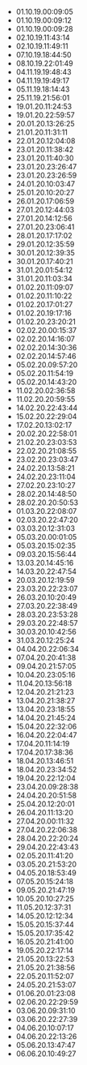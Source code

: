 * 01.10.19.00:09:05 
* 01.10.19.00:09:12 
* 01.10.19.00:09:28 
* 02.10.19.11:43:14 
* 02.10.19.11:49:11 
* 07.10.19.18:44:50 
* 08.10.19.22:01:49 
* 04.11.19.19:48:43 
* 04.11.19.19:49:17 
* 05.11.19.18:14:43 
* 25.11.19.21:56:01 
* 19.01.20.11:24:53 
* 19.01.20.22:59:57 
* 20.01.20.13:26:25 
* 21.01.20.11:31:11 
* 22.01.20.12:04:08 
* 23.01.20.11:38:42 
* 23.01.20.11:40:30 
* 23.01.20.23:26:47 
* 23.01.20.23:26:59 
* 24.01.20.10:03:47 
* 25.01.20.10:20:27 
* 26.01.20.17:06:59 
* 27.01.20.12:44:03 
* 27.01.20.14:12:56 
* 27.01.20.23:06:41 
* 28.01.20.17:17:02 
* 29.01.20.12:35:59 
* 30.01.20.12:39:35 
* 30.01.20.17:40:21 
* 31.01.20.01:54:12 
* 31.01.20.11:03:34 
* 01.02.20.11:09:07 
* 01.02.20.11:10:22 
* 01.02.20.17:01:27 
* 01.02.20.19:17:16 
* 01.02.20.23:20:21 
* 02.02.20.00:15:37 
* 02.02.20.14:16:07 
* 02.02.20.14:30:36 
* 02.02.20.14:57:46 
* 05.02.20.09:57:20 
* 05.02.20.11:54:19 
* 05.02.20.14:43:20 
* 11.02.20.02:36:58 
* 11.02.20.20:59:55 
* 14.02.20.22:43:44 
* 15.02.20.22:29:04 
* 17.02.20.13:02:17 
* 20.02.20.22:58:01 
* 21.02.20.23:03:53 
* 22.02.20.21:08:55 
* 23.02.20.23:03:47 
* 24.02.20.13:58:21 
* 24.02.20.23:11:04 
* 27.02.20.23:10:27 
* 28.02.20.14:48:50 
* 28.02.20.20:50:53 
* 01.03.20.22:08:07 
* 02.03.20.22:47:20 
* 03.03.20.12:31:03 
* 05.03.20.00:01:05 
* 05.03.20.15:02:35 
* 09.03.20.15:56:44 
* 13.03.20.14:45:16 
* 14.03.20.22:47:54 
* 20.03.20.12:19:59 
* 23.03.20.22:23:07 
* 26.03.20.10:20:49 
* 27.03.20.22:38:49 
* 28.03.20.23:53:28 
* 29.03.20.22:48:57 
* 30.03.20.10:42:56 
* 31.03.20.12:25:24 
* 04.04.20.22:06:34 
* 07.04.20.20:41:38 
* 09.04.20.21:57:05 
* 10.04.20.23:05:16 
* 11.04.20.13:56:18 
* 12.04.20.21:21:23 
* 13.04.20.21:38:27 
* 13.04.20.23:18:55 
* 14.04.20.21:45:24 
* 15.04.20.22:32:06 
* 16.04.20.22:04:47 
* 17.04.20.11:14:19 
* 17.04.20.17:38:36 
* 18.04.20.13:46:51 
* 18.04.20.23:34:52 
* 19.04.20.22:12:04 
* 23.04.20.09:28:38 
* 24.04.20.20:51:58 
* 25.04.20.12:20:01 
* 26.04.20.11:13:20 
* 27.04.20.00:11:32 
* 27.04.20.22:06:38 
* 28.04.20.22:20:24 
* 29.04.20.22:43:43 
* 02.05.20.11:41:20 
* 03.05.20.21:53:20 
* 04.05.20.18:53:49 
* 07.05.20.15:24:18 
* 09.05.20.21:47:19 
* 10.05.20.10:27:25 
* 11.05.20.12:37:31 
* 14.05.20.12:12:34 
* 15.05.20.15:37:44 
* 15.05.20.17:35:42 
* 16.05.20.21:41:00 
* 19.05.20.22:17:14 
* 21.05.20.13:22:53 
* 21.05.20.21:38:56 
* 22.05.20.11:52:07 
* 24.05.20.21:53:07 
* 01.06.20.01:23:08 
* 02.06.20.22:29:59 
* 03.06.20.09:31:10 
* 03.06.20.22:27:39 
* 04.06.20.10:07:17 
* 04.06.20.22:13:26 
* 05.06.20.13:47:47 
* 06.06.20.10:49:27 
